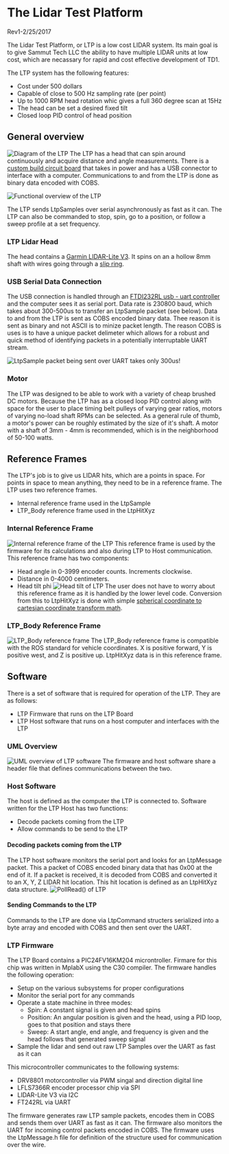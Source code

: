 # The Lidar Test Platform
Rev1-2/25/2017

The Lidar Test Platform, or LTP is a low cost LIDAR system. Its main goal is to give Sammut Tech LLC the ability to have multiple LIDAR units at low cost, which are necassary for rapid and cost effective development of TD1.

The LTP system has the following features:
* Cost under 500 dollars
* Capable of close to 500 Hz sampling rate (per point)
* Up to 1000 RPM head rotation whic gives a full 360 degree scan at 15Hz
* The head can be set a desired fixed tilt
* Closed loop PID control of head position


## General overview
![Diagram of the LTP][overview]
The LTP has a head that can spin around continuously and acquire distance and angle measurements. 
There is a [custom build circuit board](https://workspace.circuitmaker.com/Projects/Details/Paul-Sammut-2/LTP-Board) that takes in power and has a USB connector to interface with a computer. Communications to and from the LTP is done as binary data encoded with COBS. 

![Functional overview of the LTP][func-overview]

The LTP sends LtpSamples over serial asynchronously as fast as it can. The LTP can also be commanded to stop, spin, go to a position, or follow a sweep profile at a set frequency. 

### LTP Lidar Head
The head contains a [Garmin LIDAR-Lite V3](https://buy.garmin.com/en-US/US/p/557294). It spins on an a hollow 8mm shaft with wires going through a [slip ring](http://www.digikey.com/product-detail/en/adafruit-industries-llc/736/1528-1152-ND/5353612).

### USB Serial Data Connection
The USB connection is handled through an [FTDI232RL usb - uart controller](http://www.ftdichip.com/Support/Documents/DataSheets/ICs/DS_FT232R.pdf) and the computer sees it as serial port. Data rate is 230800 baud, which takes about 300-500us to transfer an LtpSample packet (see below). Data to and from the LTP is sent as COBS encoded binary data. Thee reason it is sent as binary and not ASCII is to minize packet length. The reason COBS is uses is to have a unique packet delimeter which allows for a robust and quick method of identifying packets in a potentially interruptable UART stream. 

![LtpSample packet being sent over UART takes only 300us!][scope_serial_packet]

### Motor
The LTP was designed to be able to work with a variety of cheap brushed DC motors. Because the LTP has as a closed loop PID control along with space for the user to place timing belt pulleys of varying gear ratios, motors of varying no-load shaft RPMs can be selected. As a general rule of thumb, a motor's power can be roughly estimated by the size of it's shaft. A motor with a shaft of 3mm - 4mm is recommended, which is in the neighborhood of 50-100 watts. 

## Reference Frames
The LTP's job is to give us LIDAR hits, which are a points in space. For points in space to mean anything, they need to be in a reference frame. The LTP uses two reference frames.
* Internal reference frame used in the LtpSample
* LTP_Body reference frame used in the LtpHitXyz

### Internal Reference Frame
![Internal reference frame of the LTP][internal_reference_1]
This reference frame is used by the firmware for its calculations and also during LTP to Host communication. This reference frame has two components:
* Head angle in 0-3999 encoder counts. Increments clockwise.
* Distance in 0-4000 centimeters. 
* Head tilt phi
![Head tilt of LTP][internal_reference_2]
The user does not have to worry about this reference frame as it is handled by the lower level code. Conversion from this to LtpHitXyz is done with simple [spherical coordinate to cartesian coordinate transform math](http://mathinsight.org/spherical_coordinates). 

### LTP_Body Reference Frame
![LTP_Body reference frame][LTP_Body_reference_frame]
The LTP_Body reference frame is compatible with the ROS standard for vehicle coordinates. X is positive forward, Y is positive west, and Z is positive up. 
LtpHitXyz data is in this reference frame.

## Software
There is a set of software that is required for operation of the LTP. They are as follows:
* LTP Firmware that runs on the LTP Board
* LTP Host software that runs on a host computer and interfaces with the LTP

### UML Overview
![UML overview of LTP software][ltp_uml]
The firmware and host software share a header file that defines communications between the two.

### Host Software
The host is defined as the computer the LTP is connected to. Software written for the LTP Host has two functions:
* Decode packets coming from the LTP
* Allow commands to be send to the LTP

#### Decoding packets coming from the LTP
The LTP host software monitors the serial port and looks for an LtpMessage packet. This a packet of COBS encoded binary data that has 0x00 at the end of it. If a packet is received, it is decoded from COBS and converted it to an X, Y, Z LIDAR hit location. This hit location is defined as an LtpHitXyz data structure. 
![PollRead() of LTP][ltp::pollread]

#### Sending Commands to the LTP
Commands to the LTP are done via LtpCommand structers serialized into a byte array and encoded with COBS and then sent over the UART. 

### LTP Firmware
The LTP Board contains a PIC24FV16KM204 microntroller. Firmare for this chip was written in MplabX using the C30 compiler. The firmware handles the following operation:
* Setup on the various subsystems for proper configurations
* Monitor the serial port for any commands
* Operate a state machine in three modes:
    * Spin: A constant signal is given and head spins
    * Position: An angular position is given and the head, using a PID loop, goes to that position and stays there
    * Sweep: A start angle, end angle, and frequency is given and the head follows that generated sweep signal
* Sample the lidar and send out raw LTP Samples over the UART as fast as it can

This microcontroller communicates to the following systems: 
* DRV8801 motorcontroller via PWM singal and direction digital line
* LFLS7366R encoder processor chip via SPI
* LIDAR-Lite V3 via I2C
* FT242RL via UART


The firmware generates raw LTP sample packets, encodes them in COBS and sends them over UART as fast as it can. 
The firmware also monitors the UART for incoming control packets encoded in COBS. 
The firmware uses the LtpMessage.h file for definition of the structure used for communication over the wire.



[overview]: http://i.imgur.com/LRjJuDY.png
[func-overview]: http://i.imgur.com/LEC2WGl.png
[scope_serial_packet]:http://imageshack.com/a/img923/8107/ma0xyx.png
[internal_reference_1]:http://imageshack.com/a/img921/6228/4nVc99.png
[internal_reference_2]: http://imageshack.com/a/img923/9338/u3L9cl.png
[LTP_Body_reference_frame]:http://imageshack.com/a/img922/7089/RiCDlJ.png
[ltp::pollread]:http://imageshack.com/a/img924/605/cw8iT9.png
[ltp_uml]:http://imageshack.com/a/img924/8889/jINLZ6.png

